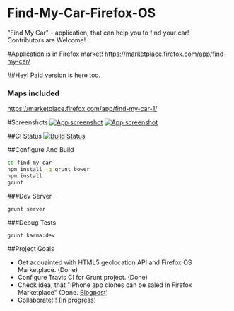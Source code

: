 Find-My-Car-Firefox-OS
======================

"Find My Car" - application, that can help you to find your car!  
Contributors are Welcome!

#Application is in Firefox market!
https://marketplace.firefox.com/app/find-my-car/

##Hey! Paid version is here too.
### Maps included
https://marketplace.firefox.com/app/find-my-car-1/

#Screenshots
[![App screenshot](https://raw.github.com/WonderBeat/Find-My-Car-Firefox-OS/master/screenshot-1.png)](https://marketplace.firefox.com/app/find-my-car/)
[![App screenshot](https://raw.github.com/WonderBeat/Find-My-Car-Firefox-OS/master/screenshot-2.png)](https://marketplace.firefox.com/app/find-my-car/)

##CI Status
[![Build Status](https://travis-ci.org/WonderBeat/Find-My-Car-Firefox-OS.png)](https://travis-ci.org/WonderBeat/Find-My-Car-Firefox-OS)

##Configure And Build
```bash
cd find-my-car
npm install -g grunt bower
npm install
grunt
```
###Dev Server
```bash
grunt server
```
###Debug Tests
```bash
grunt karma:dev
```

##Project Goals
- Get acquainted with HTML5 geolocation API and Firefox OS Marketplace. (Done)
- Configure Travis CI for Grunt project. (Done)
- Check idea, that "IPhone app clones can be saled in Firefox Marketplace" (Done. [Blogpost](http://post-engineering.com/tech/2013/09/20/firefox-os-first-app-sold/))
- Collaborate!!! (In progress)

